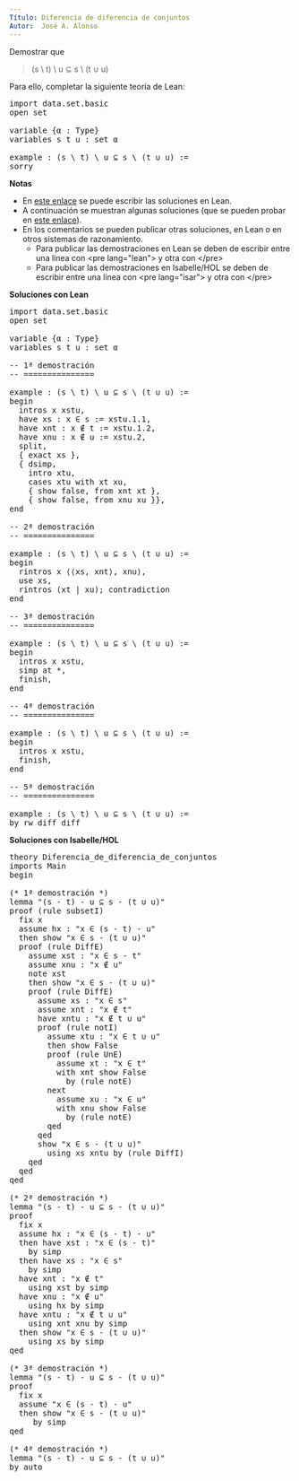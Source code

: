 ```yaml
---
Título: Diferencia de diferencia de conjuntos
Autor:  José A. Alonso
---
```


Demostrar que

> (s \ t) \ u ⊆ s \ (t ∪ u)

Para ello, completar la siguiente teoría de Lean:

<pre lang="lean">
import data.set.basic
open set

variable {α : Type}
variables s t u : set α

example : (s \ t) \ u ⊆ s \ (t ∪ u) :=
sorry
</pre>

**Notas**

* En [este enlace](https://bit.ly/3ynxFJx) se puede escribir las soluciones en Lean.
* A continuación se muestran algunas soluciones (que se pueden probar en [este enlace](https://bit.ly/3bxjzva)).
* En los comentarios se pueden publicar otras soluciones, en Lean o en otros sistemas de razonamiento.
  + Para publicar las demostraciones en Lean se deben de escribir entre una línea con &#60;pre lang=&quot;lean&quot;&#62; y otra con &#60;/pre&#62;
  + Para publicar las demostraciones en Isabelle/HOL se deben de escribir entre una línea con &#60;pre lang=&quot;isar&quot;&#62; y otra con &#60;/pre&#62;

**Soluciones con Lean**

<pre lang="lean">
import data.set.basic
open set

variable {α : Type}
variables s t u : set α

-- 1ª demostración
-- ===============

example : (s \ t) \ u ⊆ s \ (t ∪ u) :=
begin
  intros x xstu,
  have xs : x ∈ s := xstu.1.1,
  have xnt : x ∉ t := xstu.1.2,
  have xnu : x ∉ u := xstu.2,
  split,
  { exact xs },
  { dsimp,
    intro xtu,
    cases xtu with xt xu,
    { show false, from xnt xt },
    { show false, from xnu xu }},
end

-- 2ª demostración
-- ===============

example : (s \ t) \ u ⊆ s \ (t ∪ u) :=
begin
  rintros x ⟨⟨xs, xnt⟩, xnu⟩,
  use xs,
  rintros (xt | xu); contradiction
end

-- 3ª demostración
-- ===============

example : (s \ t) \ u ⊆ s \ (t ∪ u) :=
begin
  intros x xstu,
  simp at *,
  finish,
end

-- 4ª demostración
-- ===============

example : (s \ t) \ u ⊆ s \ (t ∪ u) :=
begin
  intros x xstu,
  finish,
end

-- 5ª demostración
-- ===============

example : (s \ t) \ u ⊆ s \ (t ∪ u) :=
by rw diff_diff
</pre>

**Soluciones con Isabelle/HOL**

<pre lang="isar">
theory Diferencia_de_diferencia_de_conjuntos
imports Main
begin

(* 1ª demostración *)
lemma "(s - t) - u ⊆ s - (t ∪ u)"
proof (rule subsetI)
  fix x
  assume hx : "x ∈ (s - t) - u"
  then show "x ∈ s - (t ∪ u)"
  proof (rule DiffE)
    assume xst : "x ∈ s - t"
    assume xnu : "x ∉ u"
    note xst
    then show "x ∈ s - (t ∪ u)"
    proof (rule DiffE)
      assume xs : "x ∈ s"
      assume xnt : "x ∉ t"
      have xntu : "x ∉ t ∪ u"
      proof (rule notI)
        assume xtu : "x ∈ t ∪ u"
        then show False
        proof (rule UnE)
          assume xt : "x ∈ t"
          with xnt show False
            by (rule notE)
        next
          assume xu : "x ∈ u"
          with xnu show False
            by (rule notE)
        qed
      qed
      show "x ∈ s - (t ∪ u)"
        using xs xntu by (rule DiffI)
    qed
  qed
qed

(* 2ª demostración *)
lemma "(s - t) - u ⊆ s - (t ∪ u)"
proof
  fix x
  assume hx : "x ∈ (s - t) - u"
  then have xst : "x ∈ (s - t)"
    by simp
  then have xs : "x ∈ s"
    by simp
  have xnt : "x ∉ t"
    using xst by simp
  have xnu : "x ∉ u"
    using hx by simp
  have xntu : "x ∉ t ∪ u"
    using xnt xnu by simp
  then show "x ∈ s - (t ∪ u)"
    using xs by simp
qed

(* 3ª demostración *)
lemma "(s - t) - u ⊆ s - (t ∪ u)"
proof
  fix x
  assume "x ∈ (s - t) - u"
  then show "x ∈ s - (t ∪ u)"
     by simp
qed

(* 4ª demostración *)
lemma "(s - t) - u ⊆ s - (t ∪ u)"
by auto
</pre>
